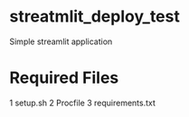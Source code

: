 # streatmlit_deploy_test
Simple streamlit application

# Required Files
1 setup.sh
2 Procfile
3 requirements.txt
